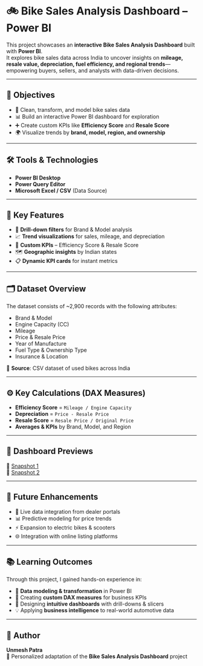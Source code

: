 # 🚲 Bike Sales Analysis Dashboard – Power BI  

This project showcases an **interactive Bike Sales Analysis Dashboard** built with **Power BI**.  
It explores bike sales data across India to uncover insights on **mileage, resale value, depreciation, fuel efficiency, and regional trends**—empowering buyers, sellers, and analysts with data-driven decisions.  

---

## 🎯 Objectives  

- 🧹 Clean, transform, and model bike sales data  
- 📊 Build an interactive Power BI dashboard for exploration  
- ➕ Create custom KPIs like **Efficiency Score** and **Resale Score**  
- 🌍 Visualize trends by **brand, model, region, and ownership**  

---

## 🛠 Tools & Technologies  

- **Power BI Desktop**  
- **Power Query Editor**  
- **Microsoft Excel / CSV** (Data Source)  

---

## 📌 Key Features  

- 🔎 **Drill-down filters** for Brand & Model analysis  
- 📈 **Trend visualizations** for sales, mileage, and depreciation  
- 🎯 **Custom KPIs** – Efficiency Score & Resale Score  
- 🗺 **Geographic insights** by Indian states  
- 📋 **Dynamic KPI cards** for instant metrics  

---

## 🗂 Dataset Overview  

The dataset consists of ~2,900 records with the following attributes:  

- Brand & Model  
- Engine Capacity (CC)  
- Mileage  
- Price & Resale Price  
- Year of Manufacture  
- Fuel Type & Ownership Type  
- Insurance & Location  

📌 **Source**: CSV dataset of used bikes across India  

---

## ⚙️ Key Calculations (DAX Measures)  

- **Efficiency Score** = `Mileage / Engine Capacity`  
- **Depreciation** = `Price - Resale Price`  
- **Resale Score** = `Resale Price / Original Price`  
- **Averages & KPIs** by Brand, Model, and Region  

---

## 📸 Dashboard Previews  

🔗 [Snapshot 1](https://drive.google.com/file/d/1v8ToGUO-F3DxANe5Xa7JUACJarTGVDqi/view?usp=sharing)  
🔗 [Snapshot 2](https://drive.google.com/file/d/1SdbyVTK0Rn79K44q2KtoyQpjB-Q5gOfp/view?usp=sharing)  

---

## 🔮 Future Enhancements  

- 🔗 Live data integration from dealer portals  
- 📊 Predictive modeling for price trends  
- ⚡ Expansion to electric bikes & scooters  
- 🌐 Integration with online listing platforms  

---

## 📚 Learning Outcomes  

Through this project, I gained hands-on experience in:  

- 🔧 **Data modeling & transformation** in Power BI  
- 📐 Creating **custom DAX measures** for business KPIs  
- 🎨 Designing **intuitive dashboards** with drill-downs & slicers  
- 💡 Applying **business intelligence** to real-world automotive data  

---

## 👤 Author  

**Unmesh Patra**  
📌 Personalized adaptation of the **Bike Sales Analysis Dashboard** project  
